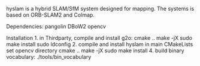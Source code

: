 hyslam is a hybrid SLAM/SfM system designed for mapping. 
The systems is based on ORB-SLAM2 and Colmap.

Dependencies:
pangolin
DBoW2
opencv

Installation
    1. in Thirdparty, compile and install g2o:
   cmake ..
   make -jX
    sudo make install 
    sudo ldconfig
    2. compile and install hyslam
    in main CMakeLists set opencv directory
    cmake ..
    make -jX
    sudo make install
    4. build binary vocabulary: ./tools/bin_vocabulary
